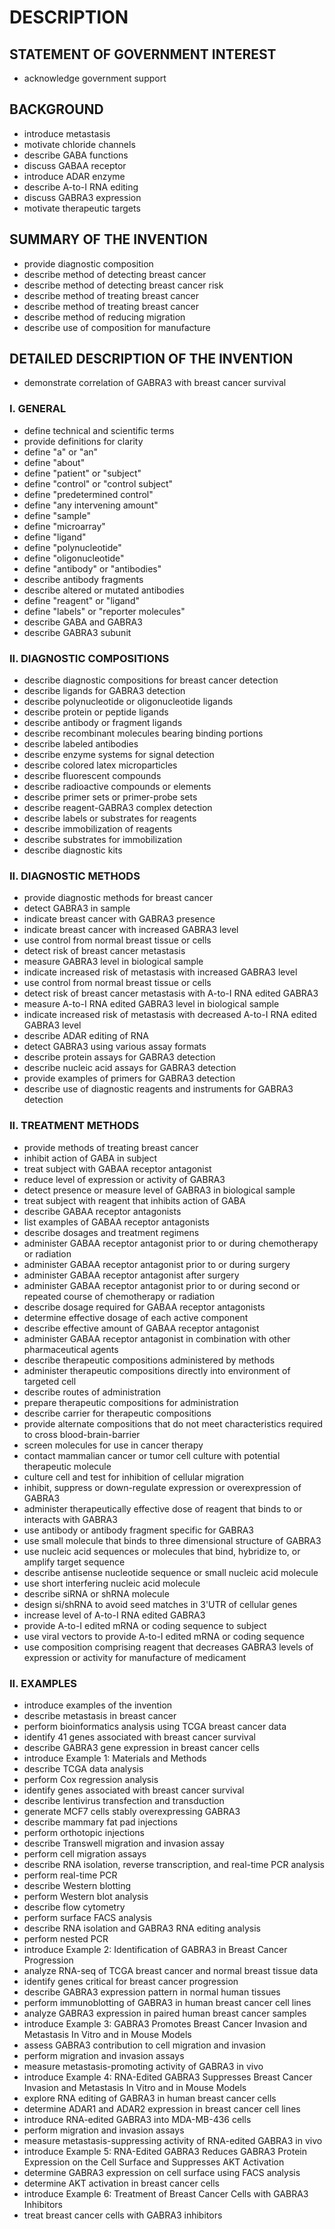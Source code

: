 # DESCRIPTION

## STATEMENT OF GOVERNMENT INTEREST

- acknowledge government support

## BACKGROUND

- introduce metastasis
- motivate chloride channels
- describe GABA functions
- discuss GABAA receptor
- introduce ADAR enzyme
- describe A-to-I RNA editing
- discuss GABRA3 expression
- motivate therapeutic targets

## SUMMARY OF THE INVENTION

- provide diagnostic composition
- describe method of detecting breast cancer
- describe method of detecting breast cancer risk
- describe method of treating breast cancer
- describe method of treating breast cancer
- describe method of reducing migration
- describe use of composition for manufacture

## DETAILED DESCRIPTION OF THE INVENTION

- demonstrate correlation of GABRA3 with breast cancer survival

### I. GENERAL

- define technical and scientific terms
- provide definitions for clarity
- define "a" or "an"
- define "about"
- define "patient" or "subject"
- define "control" or "control subject"
- define "predetermined control"
- define "any intervening amount"
- define "sample"
- define "microarray"
- define "ligand"
- define "polynucleotide"
- define "oligonucleotide"
- define "antibody" or "antibodies"
- describe antibody fragments
- describe altered or mutated antibodies
- define "reagent" or "ligand"
- define "labels" or "reporter molecules"
- describe GABA and GABRA3
- describe GABRA3 subunit

### II. DIAGNOSTIC COMPOSITIONS

- describe diagnostic compositions for breast cancer detection
- describe ligands for GABRA3 detection
- describe polynucleotide or oligonucleotide ligands
- describe protein or peptide ligands
- describe antibody or fragment ligands
- describe recombinant molecules bearing binding portions
- describe labeled antibodies
- describe enzyme systems for signal detection
- describe colored latex microparticles
- describe fluorescent compounds
- describe radioactive compounds or elements
- describe primer sets or primer-probe sets
- describe reagent-GABRA3 complex detection
- describe labels or substrates for reagents
- describe immobilization of reagents
- describe substrates for immobilization
- describe diagnostic kits

### II. DIAGNOSTIC METHODS

- provide diagnostic methods for breast cancer
- detect GABRA3 in sample
- indicate breast cancer with GABRA3 presence
- indicate breast cancer with increased GABRA3 level
- use control from normal breast tissue or cells
- detect risk of breast cancer metastasis
- measure GABRA3 level in biological sample
- indicate increased risk of metastasis with increased GABRA3 level
- use control from normal breast tissue or cells
- detect risk of breast cancer metastasis with A-to-I RNA edited GABRA3
- measure A-to-I RNA edited GABRA3 level in biological sample
- indicate increased risk of metastasis with decreased A-to-I RNA edited GABRA3 level
- describe ADAR editing of RNA
- detect GABRA3 using various assay formats
- describe protein assays for GABRA3 detection
- describe nucleic acid assays for GABRA3 detection
- provide examples of primers for GABRA3 detection
- describe use of diagnostic reagents and instruments for GABRA3 detection

### II. TREATMENT METHODS

- provide methods of treating breast cancer
- inhibit action of GABA in subject
- treat subject with GABAA receptor antagonist
- reduce level of expression or activity of GABRA3
- detect presence or measure level of GABRA3 in biological sample
- treat subject with reagent that inhibits action of GABA
- describe GABAA receptor antagonists
- list examples of GABAA receptor antagonists
- describe dosages and treatment regimens
- administer GABAA receptor antagonist prior to or during chemotherapy or radiation
- administer GABAA receptor antagonist prior to or during surgery
- administer GABAA receptor antagonist after surgery
- administer GABAA receptor antagonist prior to or during second or repeated course of chemotherapy or radiation
- describe dosage required for GABAA receptor antagonists
- determine effective dosage of each active component
- describe effective amount of GABAA receptor antagonist
- administer GABAA receptor antagonist in combination with other pharmaceutical agents
- describe therapeutic compositions administered by methods
- administer therapeutic compositions directly into environment of targeted cell
- describe routes of administration
- prepare therapeutic compositions for administration
- describe carrier for therapeutic compositions
- provide alternate compositions that do not meet characteristics required to cross blood-brain-barrier
- screen molecules for use in cancer therapy
- contact mammalian cancer or tumor cell culture with potential therapeutic molecule
- culture cell and test for inhibition of cellular migration
- inhibit, suppress or down-regulate expression or overexpression of GABRA3
- administer therapeutically effective dose of reagent that binds to or interacts with GABRA3
- use antibody or antibody fragment specific for GABRA3
- use small molecule that binds to three dimensional structure of GABRA3
- use nucleic acid sequences or molecules that bind, hybridize to, or amplify target sequence
- describe antisense nucleotide sequence or small nucleic acid molecule
- use short interfering nucleic acid molecule
- describe siRNA or shRNA molecule
- design si/shRNA to avoid seed matches in 3'UTR of cellular genes
- increase level of A-to-I RNA edited GABRA3
- provide A-to-I edited mRNA or coding sequence to subject
- use viral vectors to provide A-to-I edited mRNA or coding sequence
- use composition comprising reagent that decreases GABRA3 levels of expression or activity for manufacture of medicament

### II. EXAMPLES

- introduce examples of the invention
- describe metastasis in breast cancer
- perform bioinformatics analysis using TCGA breast cancer data
- identify 41 genes associated with breast cancer survival
- describe GABRA3 gene expression in breast cancer cells
- introduce Example 1: Materials and Methods
- describe TCGA data analysis
- perform Cox regression analysis
- identify genes associated with breast cancer survival
- describe lentivirus transfection and transduction
- generate MCF7 cells stably overexpressing GABRA3
- describe mammary fat pad injections
- perform orthotopic injections
- describe Transwell migration and invasion assay
- perform cell migration assays
- describe RNA isolation, reverse transcription, and real-time PCR analysis
- perform real-time PCR
- describe Western blotting
- perform Western blot analysis
- describe flow cytometry
- perform surface FACS analysis
- describe RNA isolation and GABRA3 RNA editing analysis
- perform nested PCR
- introduce Example 2: Identification of GABRA3 in Breast Cancer Progression
- analyze RNA-seq of TCGA breast cancer and normal breast tissue data
- identify genes critical for breast cancer progression
- describe GABRA3 expression pattern in normal human tissues
- perform immunoblotting of GABRA3 in human breast cancer cell lines
- analyze GABRA3 expression in paired human breast cancer samples
- introduce Example 3: GABRA3 Promotes Breast Cancer Invasion and Metastasis In Vitro and in Mouse Models
- assess GABRA3 contribution to cell migration and invasion
- perform migration and invasion assays
- measure metastasis-promoting activity of GABRA3 in vivo
- introduce Example 4: RNA-Edited GABRA3 Suppresses Breast Cancer Invasion and Metastasis In Vitro and in Mouse Models
- explore RNA editing of GABRA3 in human breast cancer cells
- determine ADAR1 and ADAR2 expression in breast cancer cell lines
- introduce RNA-edited GABRA3 into MDA-MB-436 cells
- perform migration and invasion assays
- measure metastasis-suppressing activity of RNA-edited GABRA3 in vivo
- introduce Example 5: RNA-Edited GABRA3 Reduces GABRA3 Protein Expression on the Cell Surface and Suppresses AKT Activation
- determine GABRA3 expression on cell surface using FACS analysis
- determine AKT activation in breast cancer cells
- introduce Example 6: Treatment of Breast Cancer Cells with GABRA3 Inhibitors
- treat breast cancer cells with GABRA3 inhibitors

